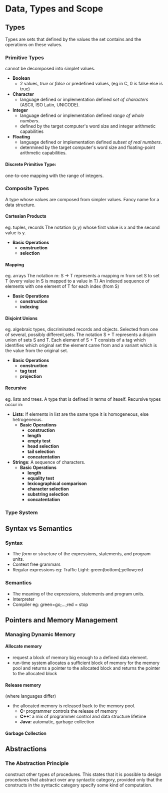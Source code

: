 # Data, Types and Scope

## Types
Types are sets that defined by the values the set contains and the operations on these values.

### Primitive Types
cannot be decomposed into simplet values.
- **Boolean**
    - 2 values, _true_ or _false_ or predefined values, (eg in C, 0 is false else is true)
- **Character**
    - language defined or implementation defined _set of characters_ (ASCII, ISO Latin, UNICODE).
- **Integer**
    - language defined or implementation defined _range of whole numbers_.
    - defined by the target computer's word size and integer arithmetic capabilities 
- **Floating**
    - language defined or implementation defined _subset of real numbers_.
    - determined by the target computer's word size and floating-point arithmetic capabilities. 

#### Discrete Primitive Type:
one-to-one mapping with the range of integers.

### Composite Types
A type whose values are composed from simpler values. Fancy name for a data structure.
#### Cartesian Products
eg. tuples, records
The notation (x,y) whose first value is x and the second value is y.
- **Basic Operations**
    - **construction**
    - **selection**
#### Mapping
eg. arrays
The notation
m: S &rarr; T
represents a mapping m from set S to set T (every value in S is mapped to a value in T)
An indexed sequence of elements with one element of T for each index (from S)
- **Basic Operations**
    - **construction**
    - **indexing**
#### Disjoint Unions
eg. algebraic types, discriminated records and objects.
Selected from one of several, possibly different,sets.
The notation
S + T
represents a disjoin union of sets S and T.
Each element of S + T consists of a tag which identifies which original set the element came from and a variant which is the value from the original set.
- **Basic Operations**
    - **construction**
    - **tag test**
    - **projection**
#### Recursive
eg. lists and trees.
A type that is defined in terms of iteself.
Recursive types occur in:
- **Lists**:
    If elements in list are the same type it is homogeneous, else hetrogeneous.
    - **Basic Operations**
        - **construction**
        - **length**
        - **empty test**
        - **head selection**
        - **tail selection**
        - **concatentation**
- **Strings**:
    A sequence of characters.
    - **Basic Operations**
        - **length**
        - **equality test**
        - **lexicographical comparison**
        - **character selection**
        - **substring selection**
        - **concatentation**

### Type System

## Syntax vs Semantics
### Syntax
- The _form_ or _structure_ of the expressions, statements, and program units.
- Context free grammars
- Regular expressions
eg: Traffic Light: green(bottom);yellow;red
### Semantics
- The meaning of the expressions, statements and program units.
- Interpreter
- Compiler
eg: green=go;...;red = stop

## Pointers and Memory Management

### Managing Dynamic Memory
#### Allocate memory
- request a block of memory big enough to a defined data element. 
- run-time system allocates a sufficient block of memory for the memory pool and returns a pointer to the allocated block and returns the pointer to the allocated block
#### Release memory
(where languages differ)
- the allocated memory is released back to the memory pool.
    - **C:** programmer controls the release of memory
    - **C++:** a mix of programmer control and data structure lifetime
    - **Java:** automatic, garbage collection

#### Garbage Collection

## Abstractions

### The Abstraction Principle
construct other types of procedures. 
This states that it is possible to design procedures that abstract over any syntactic category, provided only that the constructs in the syntactic category specify some kind of computation.
